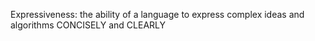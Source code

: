 
Expressiveness: the ability of a language to express complex ideas
                and algorithms CONCISELY and CLEARLY

